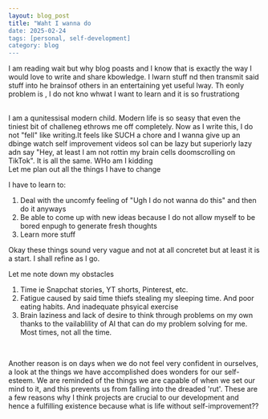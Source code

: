 ```yaml
---
layout: blog_post
title: "Waht I wanna do
date: 2025-02-24
tags: [personal, self-development]
category: blog
---
```


I am reading wait but why blog poasts and I know that is exactly the way I would love to write and share kbowledge. I lwarn stuff nd then transmit said stuff into he brainsof others in an entertaining yet useful lway. Th eonly problem is , I do not kno whwat I want to learn and it is so frustrationg

<br>
I am a qunitessisal modern child. Modern life is so seasy that even the tiniest bit of challeneg ethrows me off completely. Now as I write this, I do not "fell" like writing.It feels like SUCH a chore and I wanna give up an dbinge watch self improvement videos soI can be lazy but superiorly lazy adn say "Hey, at least I am not rottin my brain cells doomscrolling on TikTok". It is all the same. WHo am I kidding 

<br>
Let me plan out all the things I have to change

I have to learn to:
1. Deal with the uncomfy feeling of "Ugh I do not wanna do this" and then do it anyways
2. Be able to come up with new ideas because I do not allow myself to be bored enpugh to generate fresh thoughts
3. Learn more stuff

Okay these things sound very vague and not at all concretet but at least it is a start. I shall refine as I go. 

Let me note down my obstacles
1. Time  ie Snapchat stories, YT shorts, Pinterest, etc.
2. Fatigue caused by said time thiefs stealing my sleeping time. And poor eating habits. And inadequate phsyical exercise
3. Brain laziness and lack of desire to think through problems on my own thanks to the vailablility of AI that can do my problem solving for me. Most times,  not all the time. 



<br>

Another reason is on days when we do not feel very confident in ourselves, a look at the things we have accomplished does wonders for our self-esteem. We are reminded of the things we are capable of when we set our mind to it, and this prevents us from falling into the dreaded 'rut'.
These are a few reasons why I think projects are crucial to our development and hence a fulfilling existence because what is life without self-improvement??


